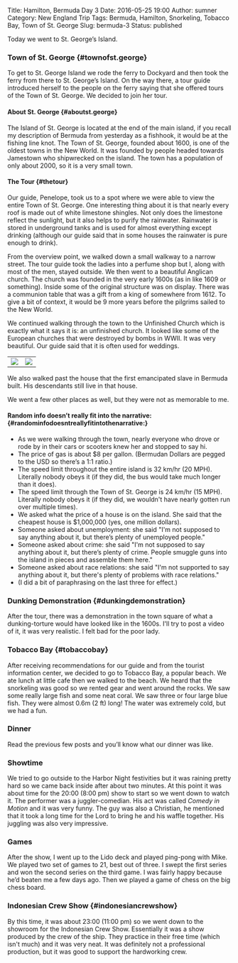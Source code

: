 Title: Hamilton, Bermuda Day 3
Date: 2016-05-25 19:00
Author: sumner
Category: New England Trip
Tags: Bermuda, Hamilton, Snorkeling, Tobacco Bay, Town of St. George
Slug: bermuda-3
Status: published

Today we went to St. George’s Island.

### Town of St. George {#townofst.george}

To get to St. George Island we rode the ferry to Dockyard and then took the
ferry from there to St. George’s Island. On the way there, a tour guide
introduced herself to the people on the ferry saying that she offered tours of
the Town of St. George. We decided to join her tour.

#### About St. George {#aboutst.george}

The Island of St. George is located at the end of the main island, if you recall
my description of Bermuda from yesterday as a fishhook, it would be at the
fishing line knot. The Town of St. George, founded about 1600, is one of the
oldest towns in the New World. It was founded by people headed towards Jamestown
who shipwrecked on the island. The town has a population of only about 2000, so
it is a very small town.

#### The Tour {#thetour}

Our guide, Penelope, took us to a spot where we were able to view the entire
Town of St. George. One interesting thing about it is that nearly every roof is
made out of white limestone shingles. Not only does the limestone reflect the
sunlight, but it also helps to purify the rainwater. Rainwater is stored in
underground tanks and is used for almost everything except drinking (although
our guide said that in some houses the rainwater is pure enough to drink).

From the overview point, we walked down a small walkway to a narrow street. The
tour guide took the ladies into a perfume shop but I, along with most of the
men, stayed outside. We then went to a beautiful Anglican church. The church was
founded in the very early 1600s (as in like 1609 or something). Inside some of
the original structure was on display. There was a communion table that was a
gift from a king of somewhere from 1612. To give a bit of context, it would be 9
more years before the pilgrims sailed to the New World.

We continued walking through the town to the Unfinished Church which is exactly
what it says it is: an unfinished church. It looked like some of the European
churches that were destroyed by bombs in WWII. It was very beautiful. Our guide
said that it is often used for weddings.

<table class="gallery">
  <tr>
    <td>
      <a href="{filename}/images/new-england-trip/bermuda-1.jpg" target="_blank">
        <img src="{filename}/images/new-england-trip/bermuda-1.jpg" />
      </a>
    </td>
    <td>
      <a href="{filename}/images/new-england-trip/bermuda-2.jpg" target="_blank">
        <img src="{filename}/images/new-england-trip/bermuda-2.jpg" />
      </a>
    </td>
  </tr>
</table>

We also walked past the house that the first emancipated slave in Bermuda built.
His descendants still live in that house.

We went a few other places as well, but they were not as memorable to me.

#### Random info doesn’t really fit into the narrative: {#randominfodoesntreallyfitintothenarrative:}

-   As we were walking through the town, nearly everyone who drove or rode by in
    their cars or scooters knew her and stopped to say hi.
-   The price of gas is about $8 per gallon. (Bermudan Dollars are pegged to
    the USD so there’s a 1:1 ratio.)
-   The speed limit throughout the entire island is 32 km/hr (20 MPH).
    Literally nobody obeys it (if they did, the bus would take much longer than
    it does).
-   The speed limit through the Town of St. George is 24 km/hr (15 MPH).
    Literally nobody obeys it (if they did, we wouldn't have nearly gotten run
    over multiple times).
-   We asked what the price of a house is on the island. She said that the
    cheapest house is $1,000,000 (yes, one million dollars).
-   Someone asked about unemployment: she said "I'm not supposed to say anything
    about it, but there’s plenty of unemployed people."
-   Someone asked about crime: she said "I'm not supposed to say anything about
    it, but there’s plenty of crime. People smuggle guns into the island in
    pieces and assemble them here."
-   Someone asked about race relations: she said "I'm not supported to say
    anything about it, but there's plenty of problems with race relations."
-   (I did a bit of paraphrasing on the last three for effect.)

### Dunking Demonstration {#dunkingdemonstration}

After the tour, there was a demonstration in the town square of what a
dunking-torture would have looked like in the 1600s. I'll try to post a video of
it, it was very realistic. I felt bad for the poor lady.

### Tobacco Bay {#tobaccobay}

After receiving recommendations for our guide and from the tourist information
center, we decided to go to Tobacco Bay, a popular beach. We ate lunch at little
cafe then we walked to the beach. We heard that the snorkeling was good so we
rented gear and went around the rocks. We saw some really large fish and some
neat coral. We saw three or four large blue fish. They were almost 0.6m (2 ft)
long! The water was extremely cold, but we had a fun.

### Dinner

Read the previous few posts and you’ll know what our dinner was like.

### Showtime

We tried to go outside to the Harbor Night festivities but it was raining pretty
hard so we came back inside after about two minutes. At this point it was about
time for the 20:00 (8:00 pm) show to start so we went down to watch it. The
performer was a juggler-comedian. His act was called *Comedy in Motion* and it
was very funny. The guy was also a Christian, he mentioned that it took a long
time for the Lord to bring he and his waffle together. His juggling was also
very impressive.

### Games

After the show, I went up to the Lido deck and played ping-pong with Mike. We
played two set of games to 21, best out of three. I swept the first series and
won the second series on the third game. I was fairly happy because he’d beaten
me a few days ago. Then we played a game of chess on the big chess board.

### Indonesian Crew Show {#indonesiancrewshow}

By this time, it was about 23:00 (11:00 pm) so we went down to the showroom for
the Indonesian Crew Show. Essentially it was a show produced by the crew of the
ship. They practice in their free time (which isn't much) and it was very neat.
It was definitely not a professional production, but it was good to support the
hardworking crew.
